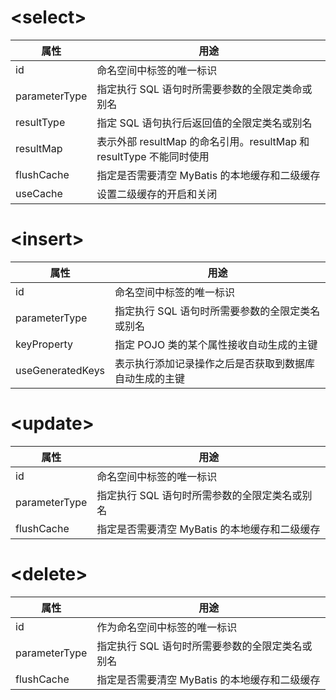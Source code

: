 # \<select>

| 属性            | 用途                                                 |
| ------------- | -------------------------------------------------- |
| id            | 命名空间中标签的唯一标识                                       |
| parameterType | 指定执行 SQL 语句时所需要参数的全限定类命或别名                         |
| resultType    | 指定 SQL 语句执行后返回值的全限定类名或别名                           |
| resultMap     | 表示外部 resultMap 的命名引用。resultMap 和 resultType 不能同时使用 |
| flushCache    | 指定是否需要清空 MyBatis 的本地缓存和二级缓存                        |
| useCache      | 设置二级缓存的开启和关闭                                       |
# \<insert>

| 属性               | 用途                          |
| ---------------- | --------------------------- |
| id               | 命名空间中标签的唯一标识                |
| parameterType    | 指定执行 SQL 语句时所需要参数的全限定类名或别名  |
| keyProperty      | 指定 POJO 类的某个属性接收自动生成的主键     |
| useGeneratedKeys | 表示执行添加记录操作之后是否获取到数据库自动生成的主键 |
# \<update>

| 属性            | 用途                          |
| ------------- | --------------------------- |
| id            | 命名空间中标签的唯一标识                |
| parameterType | 指定执行 SQL 语句时所需参数的全限定类名或别名   |
| flushCache    | 指定是否需要清空 MyBatis 的本地缓存和二级缓存 |
# \<delete>

| 属性            | 用途                          |
| ------------- | --------------------------- |
| id            | 作为命名空间中标签的唯一标识              |
| parameterType | 指定执行 SQL 语句时所需要参数的全限定类名或别名  |
| flushCache    | 指定是否需要清空 MyBatis 的本地缓存和二级缓存 |
